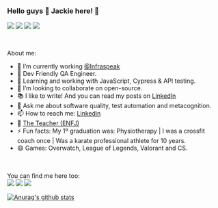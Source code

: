 ### Hello guys 👋 Jackie here! 🦄 

[<img src="https://img.shields.io/badge/%F0%9F%92%9C-Tests-blue?style=for-the-badge&color=purple"/>](#)
[<img src="https://img.shields.io/badge/%F0%9F%92%9C-Automation-blue?style=for-the-badge&color=pink"/>](#)
[<img src="https://img.shields.io/badge/%F0%9F%92%9C-Games-blue?style=for-the-badge&color=yellow"/>](#)
[<img src="https://img.shields.io/badge/%F0%9F%92%9C-Music-blue?style=for-the-badge&color=blueviolet"/>](#)

<br>

About me: 
- 🔭 I’m currently working [@Infraspeak](https://github.com/Infraspeak)
- 🐻 Dev Friendly QA Engineer.
- 🌱 Learning and working with JavaScript, Cypress & API testing.
- 👯 I’m looking to collaborate on open-source.
- 📚 I like to write! And you can read my posts on [LinkedIn](https://www.linkedin.com/in/jacquetp/detail/recent-activity/posts/)
- 💬 Ask me about software quality, test automation and metacognition. 
- 📫 How to reach me: [Linkedin](https://www.linkedin.com/in/jacquetp/) 
- 🎈 [The Teacher (ENFJ)](https://www.truity.com/personality-type/ENFJ)
- ⚡ Fun facts: My 1º graduation was: Physiotherapy | I was a crossfit coach once | Was a karate professional athlete for 10 years.
- 😄 Games: Overwatch, League of Legends, Valorant and CS.

<br><br>
You can find me here too:
<br>
[<img src="https://img.shields.io/badge/instagram-%23e4405f.svg?&style=for-the-badge&logo=instagram&logoColor=white"/>](https://www.instagram.com/jacqueqa/)
[<img src="https://img.shields.io/badge/discord-%237289da.svg?&style=for-the-badge&logo=discord&logoColor=white"/>](https://discord.com/users/520706953773580292)
[<img src="https://img.shields.io/badge/spotify-%231ed760.svg?&style=for-the-badge&logo=spotify&logoColor=white"/>](https://open.spotify.com/user/21so7y6u2y2tzy4jn7cjdmm6y)


[![Anurag's github stats](https://github-readme-stats.vercel.app/api?username=jacqueqa&show_icons=true&theme=synthwave)](https://github.com/jacqueqa)
<br/>
